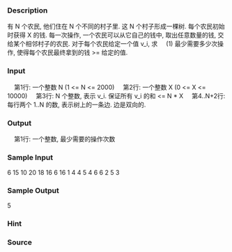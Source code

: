 
### Description
有 N 个农民, 他们住在 N 个不同的村子里. 这 N 个村子形成一棵树.
每个农民初始时获得 X 的钱.
每一次操作, 一个农民可以从它自己的钱中, 取出任意数量的钱, 交给某个相邻村子的农民.
对于每个农民给定一个值 v_i, 求
    (1) 最少需要多少次操作, 使得每个农民最终拿到的钱 >= 给定的值.
    

### Input
    第1行: 一个整数 N (1 <= N <= 2000)
    第2行: 一个整数 X (0 <= X <= 10000)
    第3行: N 个整数, 表示 v_i. 保证所有 v_i 的和 <= N * X
    第4..N+2行: 每行两个 1..N 的数, 表示树上的一条边. 边是双向的.

### Output
    第1行: 一个整数, 最少需要的操作次数

### Sample Input
6
15
10 20 18 16 6 16
1 4
4 5
4 6
6 2
5 3

### Sample Output
5
### Hint

### Source
